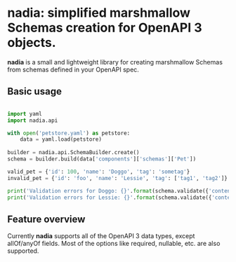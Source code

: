 # nadia: simplified marshmallow Schemas creation for OpenAPI 3 objects.

**nadia** is a small and lightweight library for creating marshmallow Schemas from schemas defined in your OpenAPI spec.

## Basic usage

```python

import yaml
import nadia.api

with open('petstore.yaml') as petstore:        
    data = yaml.load(petstore)
    
builder = nadia.api.SchemaBuilder.create()
schema = builder.build(data['components']['schemas']['Pet'])

valid_pet = {'id': 100, 'name': 'Doggo', 'tag': 'sometag'}
invalid_pet = {'id': 'foo', 'name': 'Lessie', 'tag': ['tag1', 'tag2']}

print('Validation errors for Doggo: {}'.format(schema.validate({'content': valid_pet})))
print('Validation errors for Lessie: {}'.format(schema.validate({'content': invalid_pet})))
```

## Feature overview
Currently **nadia** supports all of the OpenAPI 3 data types, except allOf/anyOf fields. Most of the options like required, nullable, etc. are also supported.